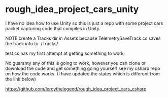 # rough_idea_project_cars_unity

I have no idea how to use Unity so this is just a repo with some project cars packet capturing code that compiles in Unity.

NOTE create a Tracks dir in Assets because TelemetrySaveTrack.cs saves the track info to ./Tracks/

test.cs has my first attempt at getting something to work.

No guaranty any of this is going to work, however you can clone or download the code and get something going yourself see my csharp
repo on how the code works. (I have updated the states which is different from the link below) 

https://github.com/leroythelegend/rough_idea_project_cars_csharp
